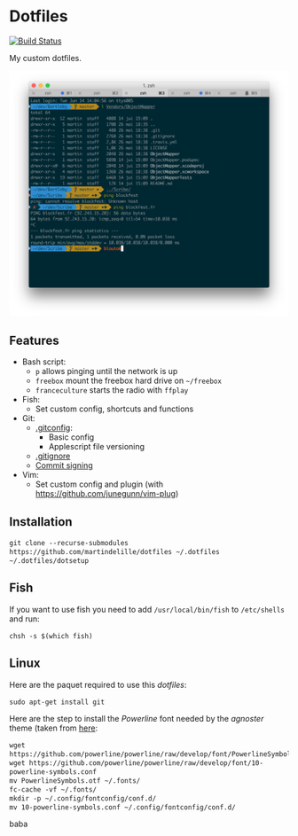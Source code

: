 # Dotfiles

[![Build Status](https://travis-ci.org/MartinDelille/dotfiles.svg?branch=master)](https://travis-ci.org/MartinDelille/dotfiles)

My custom dotfiles.

![Screenshot](screenshot.png)

## Features

- Bash script:
  - `p` allows pinging until the network is up
  - `freebox` mount the freebox hard drive on `~/freebox`
  - `franceculture` starts the radio with `ffplay`
- Fish:
  - Set custom config, shortcuts and functions
- Git:
  - [.gitconfig](git/.gitignore):
    - Basic config
    - Applescript file versioning
  - [.gitignore](git/.gitignore)
  - [Commit signing](git/README.md#signing-commit)
- Vim:
  - Set custom config and plugin (with <https://github.com/junegunn/vim-plug>)

## Installation

```
git clone --recurse-submodules https://github.com/martindelille/dotfiles ~/.dotfiles
~/.dotfiles/dotsetup
```

## Fish

If you want to use fish you need to add `/usr/local/bin/fish` to `/etc/shells` and run:

```
chsh -s $(which fish)
```

## Linux

Here are the paquet required to use this *dotfiles*:

```
sudo apt-get install git
```

Here are the step to install the *Powerline* font needed by the *agnoster* theme (taken from [here](https://powerline.readthedocs.org/en/latest/installation/linux.html#fonts-installation):

```
wget https://github.com/powerline/powerline/raw/develop/font/PowerlineSymbols.otf
wget https://github.com/powerline/powerline/raw/develop/font/10-powerline-symbols.conf
mv PowerlineSymbols.otf ~/.fonts/
fc-cache -vf ~/.fonts/
mkdir -p ~/.config/fontconfig/conf.d/
mv 10-powerline-symbols.conf ~/.config/fontconfig/conf.d/
```

baba
